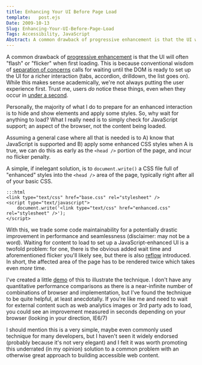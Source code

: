```yaml
---
title: Enhancing Your UI Before Page Load
template:   post.ejs
Date: 2009-10-13
Slug: Enhancing-Your-UI-Before-Page-Load
Tags: Accessibility, JavaScript
Abstract: A common drawback of progressive enhancement is that the UI will often "flash" or "flicker" when first loading. This is because conventional wisdom of separation of concerns calls for waiting until the DOM is ready to set up the UI for a richer interaction (tabs, accordion, drilldown, the list goes on). While this makes sense academically, we're not always putting the user experience first.
---
```



A common drawback of [progressive
enhancement](http://www.alistapart.com/articles/understandingprogressiveenhancement/)
is that the UI will often "flash" or "flicker" when first loading. This
is because conventional wisdom of [separation of
concerns](http://peter.michaux.ca/articles/the-window-onload-problem-still)
calls for waiting until the DOM is ready to set up the UI for a richer
interaction (tabs, accordion, drilldown, the list goes on). While this
makes sense academically, we're not always putting the user experience
first. Trust me, users *do* notice these things, even when they occur in
[under a second](http://www.useit.com/papers/responsetime.html).

Personally, the majority of what I do to prepare for an enhanced
interaction is to hide and show elements and apply some styles. So, why
wait for anything to load? What I really need is to simply check for
JavaScript support; an aspect of the browser, not the content being
loaded.

Assuming a general case where all that is needed is to A) know that
JavaScript is supported and B) apply some enhanced CSS styles when A is
true, we can do this as early as the `<head />` portion of the page, and
incur no flicker penalty.

A simple, if inelegant solution, is to `document.write()` a CSS file
full of "enhanced" styles into the `<head />` area of the page,
typically right after all of your basic CSS.

	:::html
    <link type="text/css" href="base.css" rel="stylesheet" />
    <script type="text/javascript">
        document.write('<link type="text/css" href="enhanced.css" rel="stylesheet" />');
    </script>

With this, we trade some code maintainability for a potentially drastic
improvement in performance and seamlessness (disclaimer: may not be a
word). Waiting for content to load to set up a JavaScript-enhanced UI is
a twofold problem: for one, there is the obvious added wait time and
aforementioned flicker you'll likely see, but there is also
[reflow](http://www.mozilla.org/newlayout/doc/reflow.html) introduced.
In short, the affected area of the page has to be rendered twice which
takes even *more* time.

I've created a little [demo](http://projects.cbsides.com/blog/demo/enhancedcss/) of
this to illustrate the technique. I don't have any quantitative
performance comparisons as there is a near-infinite number of
combinations of browser and implementation, but I've found the technique
to be quite helpful, at least anecdotally. If you're like me and need to
wait for external content such as web analytics images or 3rd party ads
to load, you could see an improvement measured in seconds depending on
your browser (looking in your direction, IE6/7)

I should mention this is a very simple, maybe even commonly used
technique for many developers, but I haven't seen it widely endorsed
(probably because it's not very elegant) and I felt it was worth
promoting this underrated (in my opinion) solution to a common problem
with an otherwise great approach to building accessible web content.

